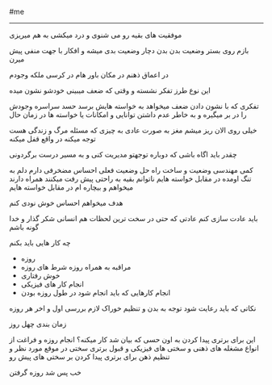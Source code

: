#me

---

موفقیت های بقیه رو می شنوی و
درد میکشی
به هم میریزی


بازم روی بستر وضعیت بدن
بدن دچار وضعیت بدی میشه
و افکار با جهت منفی پیش میرن

در اعماق ذهنم
در مکان باور هام
در کرسی ملکه وجودم

این نوع طرز تفکر نشسته و وقتی که ضعف میبینی خودشو نشون میده

تفکری که با نشون دادن ضعف میخواهد به خواسته هایش برسد
حسد سراسره وجودش را در بر میگیره
و به خاطر عدم داشتن توانایی و امکانات یا خواسته ها در زمان حال

خیلی روی الان ریز میشم
مغز به صورت عادی به چیزی که مسئله مرگ و زندگی هست توجه میکنه
در واقع قفل میکنه

چقدر باید اگاه باشی که دوباره توجهتو مدیریت کنی
و به مسیر درست برگردونی


کمی مهندسی وضعیت و ساخت راه حل
وضعیت فعلی
احساس مضخرفی دارم
دلم به تنگ اومده
در مقابل خواسته هایم ناتوانم
بقیه به راحتی پیش رفت میکنند
همراه دارند
میخواهم و بیچاره ام در مقابل خواسته هایم


هدف
میخواهم احساس خوش نودی کنم



باید عادت سازی کنم
عادتی که حتی در سخت ترین لحظات هم انسانی شکر گذار و خدا گونه باشم


چه کار هایی باید بکنم
- روزه
- مراقبه به همراه روزه
شرط های روزه
- خوش رفتاری
- انجام کار های فیزیکی
- انجام کارهایی که باید انجام شود در طول روزه بودن

نکاتی که باید رعایت شود
توجه به بدن و تنظیم خوراک لازم
بررسی اول و اخر هر روزه

زمان بندی
چهل روز


این برای برتری پیدا کردن به اون حسی که بیان شد کار میکنه؟
انجام روزه و فراغت از انواع مشغله های ذهنی و سختی های فیزیکی
و قبول برتری سختی در موقع مورد نظر
و تنظیم ذهن برای برتری پیدا کردن بر سختی های پیش رو


خب پس شد روزه گرفتن